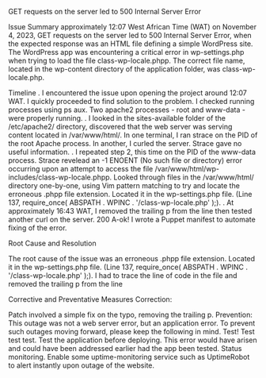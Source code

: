 GET requests on the server led to 500 Internal Server Error

Issue Summary
approximately 12:07 West African Time (WAT) on November 4, 2023,  GET requests on the server led to 500 Internal Server Error, when the expected response was an HTML file defining a simple WordPress site. The WordPress app was encountering a critical error in wp-settings.php when trying to load the file class-wp-locale.phpp. The correct file name, located in the wp-content directory of the application folder, was class-wp-locale.php.

Timeline
. I encountered the issue upon opening the project around 12:07 WAT. I quickly proceeded to find solution to the problem. I checked running processes using ps aux. Two apache2 processes - root and www-data - were properly running.
. I looked in the sites-available folder of the /etc/apache2/ directory, discovered that the web server was serving content located in /var/www/html/. In one terminal, I ran strace on the PID of the root Apache process. In another, I curled the server. Strace gave no useful information.
. I repeated step 2, this time on the PID of the www-data process. Strace revelead an -1 ENOENT (No such file or directory) error occurring upon an attempt to access the file /var/www/html/wp-includes/class-wp-locale.phpp.
Looked through files in the /var/www/html/ directory one-by-one, using Vim pattern matching to try and locate the erroneous .phpp file extension. Located it in the wp-settings.php file. (Line 137, require_once( ABSPATH . WPINC . '/class-wp-locale.php' );).
. At approximately 16:43 WAT, I removed the trailing p from the line then tested another curl on the server. 200 A-ok!
I wrote a Puppet manifest to automate fixing of the error.


Root Cause and Resolution

The root cause of the issue was an erroneous .phpp file extension. Located it in the wp-settings.php file. (Line 137, require_once( ABSPATH . WPINC . '/class-wp-locale.php' );).
I had to trace the line of code in the file and removed the trailing p from the line


Corrective and Preventative Measures
Correction:

Patch involved a simple fix on the typo, removing the trailing p.
Prevention:
This outage was not a web server error, but an application error. To prevent such outages moving forward, please keep the following in mind.
Test! Test test test. Test the application before deploying. This error would have arisen and could have been addressed earlier had the app been tested.
Status monitoring. Enable some uptime-monitoring service such as UptimeRobot to alert instantly upon outage of the website.
